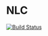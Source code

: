 # NLC

[![Build Status](https://github.com/zyt329/NLC.jl/actions/workflows/CI.yml/badge.svg?branch=main)](https://github.com/zyt329/NLC.jl/actions/workflows/CI.yml?query=branch%3Amain)
